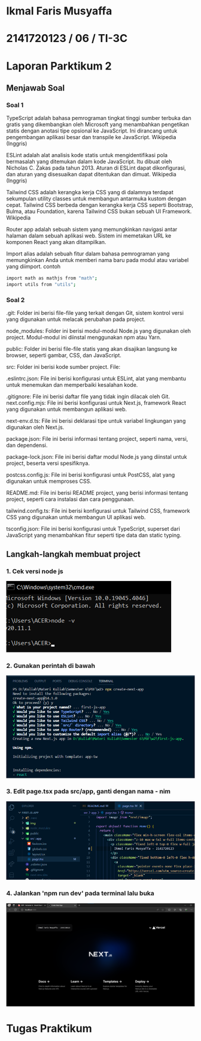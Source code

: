 # Ikmal Faris Musyaffa
# 2141720123 / 06 / TI-3C
# Laporan Parktikum 2

## Menjawab Soal

### Soal 1

TypeScript adalah bahasa pemrograman tingkat tinggi sumber terbuka dan gratis yang dikembangkan oleh Microsoft yang menambahkan pengetikan statis dengan anotasi tipe opsional ke JavaScript. Ini dirancang untuk pengembangan aplikasi besar dan transpile ke JavaScript. Wikipedia (Inggris)

ESLint adalah alat analisis kode statis untuk mengidentifikasi pola bermasalah yang ditemukan dalam kode JavaScript. Itu dibuat oleh Nicholas C. Zakas pada tahun 2013. Aturan di ESLint dapat dikonfigurasi, dan aturan yang disesuaikan dapat ditentukan dan dimuat. Wikipedia (Inggris)

Tailwind CSS adalah kerangka kerja CSS yang di dalamnya terdapat sekumpulan utility classes untuk membangun antarmuka kustom dengan cepat. Tailwind CSS berbeda dengan kerangka kerja CSS seperti Bootstrap, Bulma, atau Foundation, karena Tailwind CSS bukan sebuah UI Framework. Wikipedia

Router app adalah sebuah sistem yang memungkinkan navigasi antar halaman dalam sebuah aplikasi web. Sistem ini memetakan URL ke komponen React yang akan ditampilkan.

Import alias adalah sebuah fitur dalam bahasa pemrograman yang memungkinkan Anda untuk memberi nama baru pada modul atau variabel yang diimport. contoh
```bash
import math as mathjs from "math";
import utils from "utils";
```

### Soal 2

.git: Folder ini berisi file-file yang terkait dengan Git, sistem kontrol versi yang digunakan untuk melacak perubahan pada project.

node_modules: Folder ini berisi modul-modul Node.js yang digunakan oleh project. Modul-modul ini diinstal menggunakan npm atau Yarn.

public: Folder ini berisi file-file statis yang akan disajikan langsung ke browser, seperti gambar, CSS, dan JavaScript.

src: Folder ini berisi kode sumber project.
File:

.eslintrc.json: File ini berisi konfigurasi untuk ESLint, alat yang membantu untuk menemukan dan memperbaiki kesalahan kode.

.gitignore: File ini berisi daftar file yang tidak ingin dilacak oleh Git.
next.config.mjs: File ini berisi konfigurasi untuk Next.js, framework React yang digunakan untuk membangun aplikasi web.

next-env.d.ts: File ini berisi deklarasi tipe untuk variabel lingkungan yang digunakan oleh Next.js.

package.json: File ini berisi informasi tentang project, seperti nama, versi, dan dependensi.

package-lock.json: File ini berisi daftar modul Node.js yang diinstal untuk project, beserta versi spesifiknya.

postcss.config.js: File ini berisi konfigurasi untuk PostCSS, alat yang digunakan untuk memproses CSS.

README.md: File ini berisi README project, yang berisi informasi tentang project, seperti cara instalasi dan cara penggunaan.

tailwind.config.ts: File ini berisi konfigurasi untuk Tailwind CSS, framework CSS yang digunakan untuk membangun UI aplikasi web.

tsconfig.json: File ini berisi konfigurasi untuk TypeScript, superset dari JavaScript yang menambahkan fitur seperti tipe data dan static typing.

## Langkah-langkah membuat project

### 1. Cek versi node js
![gambar1](img/1.png)

### 2. Gunakan perintah di bawah
![gambar2](img/2.png)

### 3. Edit page.tsx pada src/app, ganti dengan nama - nim
![gambar3](img/3.png)

### 4. Jalankan 'npm run dev' pada terminal lalu buka
![gambar3](img/4.png)

# Tugas Praktikum

